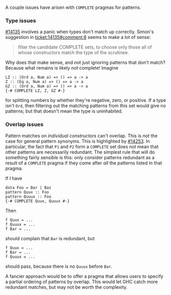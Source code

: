 
A couple issues have arisen with `COMPLETE` pragmas for patterns.


### Type issues



[\#14135](https://gitlab.staging.haskell.org/ghc/ghc/issues/14135) involves a panic when types don't match up correctly. Simon's suggestion in
[ticket:14135\#comment:8](https://gitlab.staging.haskell.org/ghc/ghc/issues/14135) seems to make a lot of sense:


>
>
> filter the candidate COMPLETE sets, to choose only those all of whose
> constructors match the type of the scrutinee.
>
>


Why does that make sense, and not just ignoring patterns that don't match? Because
what remains is likely not complete! Imagine


```
LZ :: (Ord a, Num a) => () => a -> a
Z :: (Eq a, Num a) => () => a -> a
GZ :: (Ord a, Num a) => () => a -> a
{-# COMPLETE LZ, Z, GZ #-}
```


for splitting numbers by whether they're negative, zero, or positive.
If a type isn't `Ord`, then filtering out the matching patterns from
this set would give no patterns; but that doesn't mean the type is
uninhabited.


### Overlap issues



Pattern matches on *individual constructors* can't overlap. This is *not* the
case for general pattern synonyms. This is highlighted by [\#14253](https://gitlab.staging.haskell.org/ghc/ghc/issues/14253). In particular, the
fact that `P1` and `P2` form a `COMPLETE` set does *not* mean that other patterns
are necessarily redundant. The simplest rule that will do something fairly sensible
is this: only consider patterns redundant as a result of a `COMPLETE` pragma if they
come after *all* the patterns listed in that pragma.



If I have


```
data Foo = Bar | Baz
pattern Quux :: Foo
pattern Quuux :: Foo
{-# COMPLETE Quux, Quuux #-}
```


Then


```
f Quux = ...
f Quuux = ...
f Bar = ...
```


should complain that `Bar` is redundant, but


```
f Quux = ...
f Bar = ...
f Quuux = ...
```


should pass, because there is no `Quuux` before `Bar`.



A fancier approach would be to offer a pragma that allows users to specify
a partial ordering of patterns by overlap. This would let GHC catch more
redundant matches, but may not be worth the complexity.


